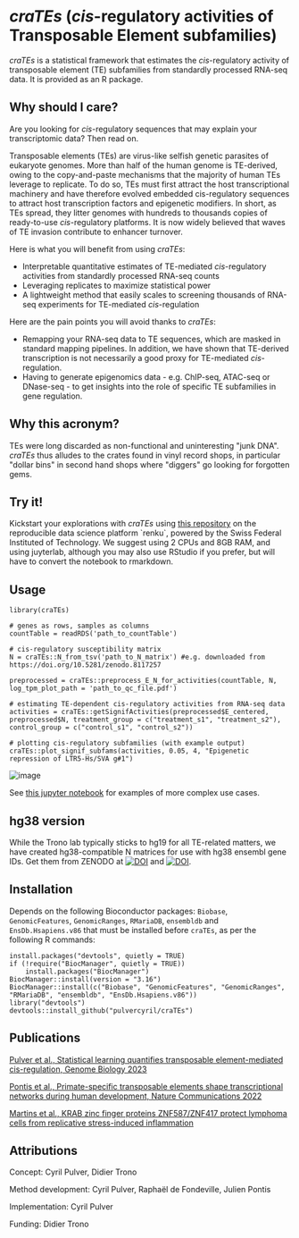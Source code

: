 # *craTEs* (*cis*-regulatory activities of Transposable Element subfamilies)
*craTEs* is a statistical framework that estimates the *cis*-regulatory activity of transposable element (TE) subfamilies from standardly processed RNA-seq data. It is provided as an R package.

## Why should I care?
Are you looking for *cis*-regulatory sequences that may explain your transcriptomic data? Then read on. 

Transposable elements (TEs) are virus-like selfish genetic parasites of eukaryote genomes. More than half of the human genome is TE-derived, owing to the copy-and-paste mechanisms that the majority of human TEs leverage to replicate. To do so, TEs must first attract the host transcriptional machinery and have therefore evolved embedded cis-regulatory sequences to attract host transcription factors and epigenetic modifiers. In short, as TEs spread, they litter genomes with hundreds to thousands copies of ready-to-use *cis*-regulatory platforms. It is now widely believed that waves of TE invasion contribute to enhancer turnover. 

Here is what you will benefit from using *craTEs*:
- Interpretable quantitative estimates of TE-mediated *cis*-regulatory activities from standardly processed RNA-seq counts
- Leveraging replicates to maximize statistical power
- A lightweight method that easily scales to screening thousands of RNA-seq experiments for TE-mediated *cis*-regulation

Here are the pain points you will avoid thanks to *craTEs*: 
- Remapping your RNA-seq data to TE sequences, which are masked in standard mapping pipelines. In addition, we have shown that TE-derived transcription is not necessarily a good proxy for TE-mediated *cis*-regulation.
- Having to generate epigenomics data - e.g. ChIP-seq, ATAC-seq or DNase-seq - to get insights into the role of specific TE subfamilies in gene regulation.

## Why this acronym?
TEs were long discarded as non-functional and uninteresting "junk DNA". *craTEs* thus alludes to the crates found in vinyl record shops, in particular "dollar bins" in second hand shops where "diggers" go looking for forgotten gems.

## Try it!

Kickstart your explorations with *craTEs* using [this repository]([https://renkulab.io/projects/cyril.pulver/crates-basics](https://renkulab.io/projects/cyril.pulver/crates-basics/sessions/new)) on the reproducible data science platform `renku`, powered by the Swiss Federal Instituted of Technology. We suggest using 2 CPUs and 8GB RAM, and using juyterlab, although you may also use RStudio if you prefer, but will have to convert the notebook to rmarkdown.

## Usage

```
library(craTEs)

# genes as rows, samples as columns
countTable = readRDS('path_to_countTable')

# cis-regulatory susceptibility matrix
N = craTEs::N_from_tsv('path_to_N_matrix') #e.g. downloaded from https://doi.org/10.5281/zenodo.8117257

preprocessed = craTEs::preprocess_E_N_for_activities(countTable, N, log_tpm_plot_path = 'path_to_qc_file.pdf')

# estimating TE-dependent cis-regulatory activities from RNA-seq data
activities = craTEs::getSignifActivities(preprocessed$E_centered, preprocessed$N, treatment_group = c("treatment_s1", "treatment_s2"), control_group = c("control_s1", "control_s2"))

# plotting cis-regulatory subfamilies (with example output)
craTEs::plot_signif_subfams(activities, 0.05, 4, "Epigenetic repression of LTR5-Hs/SVA g#1")
```
![image](https://github.com/bopekno/craTEs/assets/44056089/02c2017a-819a-4dd1-a9fd-3706b70d7538)

See [this jupyter notebook](https://renkulab.io/gitlab/crates/klf4-znf611-sva-crispri/-/blob/master/notebooks/TE_subfamily_diff_activity_poc.md) for examples of more complex use cases.

## hg38 version

While the Trono lab typically sticks to hg19 for all TE-related matters, we have created hg38-compatible N matrices for use with hg38 ensembl gene IDs. Get them from ZENODO at [![DOI](https://zenodo.org/badge/DOI/10.5281/zenodo.10390247.svg)](https://doi.org/10.5281/zenodo.10390247) and [![DOI](https://zenodo.org/badge/DOI/10.5281/zenodo.10390262.svg)](https://doi.org/10.5281/zenodo.10390262).



## Installation
Depends on the following Bioconductor packages: `Biobase`, `GenomicFeatures`, `GenomicRanges`, `RMariaDB`, `ensembldb` and `EnsDb.Hsapiens.v86` that must be installed before `craTEs`, as per the following R commands:

```
install.packages("devtools", quietly = TRUE)
if (!require("BiocManager", quietly = TRUE))
    install.packages("BiocManager")
BiocManager::install(version = "3.16")
BiocManager::install(c("Biobase", "GenomicFeatures", "GenomicRanges", "RMariaDB", "ensembldb", "EnsDb.Hsapiens.v86"))
library("devtools")
devtools::install_github("pulvercyril/craTEs")
```

## Publications
[Pulver et al., Statistical learning quantifies transposable element-mediated cis-regulation, Genome Biology 2023](https://doi.org/10.1186/s13059-023-03085-7)

[Pontis et al., Primate-specific transposable elements shape transcriptional networks during human development, Nature Communications 2022](https://www.nature.com/articles/s41467-022-34800-w)

[Martins et al., KRAB zinc finger proteins ZNF587/ZNF417 protect lymphoma cells from replicative stress-induced inflammation](https://www.biorxiv.org/content/10.1101/2023.03.08.531722v1)

## Attributions
Concept: Cyril Pulver, Didier Trono

Method development: Cyril Pulver, Raphaël de Fondeville, Julien Pontis

Implementation: Cyril Pulver

Funding: Didier Trono
